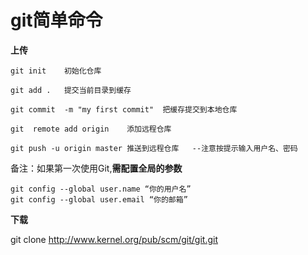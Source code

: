 #                                  git简单命令

**上传**

```
git init    初始化仓库

git add .   提交当前目录到缓存

git commit  -m "my first commit"  把缓存提交到本地仓库

git  remote add origin    添加远程仓库

git push -u origin master 推送到远程仓库   --注意按提示输入用户名、密码
```

备注：如果第一次使用Git,**需配置全局的参数**

```
git config --global user.name “你的用户名”
git config --global user.email “你的邮箱”
```

**下载**

 git clone http://www.kernel.org/pub/scm/git/git.git

